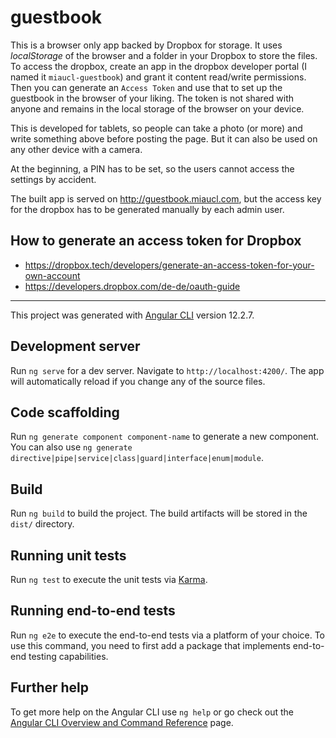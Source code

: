 # guestbook

This is a browser only app backed by Dropbox for storage. It uses _localStorage_ of the browser and a folder in your Dropbox to store the files. To access the dropbox, create an app in the dropbox developer portal (I named it `miaucl-guestbook`) and grant it content read/write permissions. Then you can generate an `Access Token` and use that to set up the guestbook in the browser of your liking. The token is not shared with anyone and remains in the local storage of the browser on your device.

This is developed for tablets, so people can take a photo (or more) and write something above before posting the page. But it can also be used on any other device with a camera.

At the beginning, a PIN has to be set, so the users cannot access the settings by accident.

The built app is served on <http://guestbook.miaucl.com>, but the access key for the dropbox has to be generated manually by each admin user.

## How to generate an access token for Dropbox

- <https://dropbox.tech/developers/generate-an-access-token-for-your-own-account>
- <https://developers.dropbox.com/de-de/oauth-guide>

---

This project was generated with [Angular CLI](https://github.com/angular/angular-cli) version 12.2.7.

## Development server

Run `ng serve` for a dev server. Navigate to `http://localhost:4200/`. The app will automatically reload if you change any of the source files.

## Code scaffolding

Run `ng generate component component-name` to generate a new component. You can also use `ng generate directive|pipe|service|class|guard|interface|enum|module`.

## Build

Run `ng build` to build the project. The build artifacts will be stored in the `dist/` directory.

## Running unit tests

Run `ng test` to execute the unit tests via [Karma](https://karma-runner.github.io).

## Running end-to-end tests

Run `ng e2e` to execute the end-to-end tests via a platform of your choice. To use this command, you need to first add a package that implements end-to-end testing capabilities.

## Further help

To get more help on the Angular CLI use `ng help` or go check out the [Angular CLI Overview and Command Reference](https://angular.io/cli) page.
